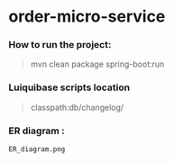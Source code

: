 # order-micro-service

### How to run the project:

> mvn clean package spring-boot:run

### Luiquibase scripts location
> classpath:db/changelog/

### ER diagram :
    ER_diagram.png
